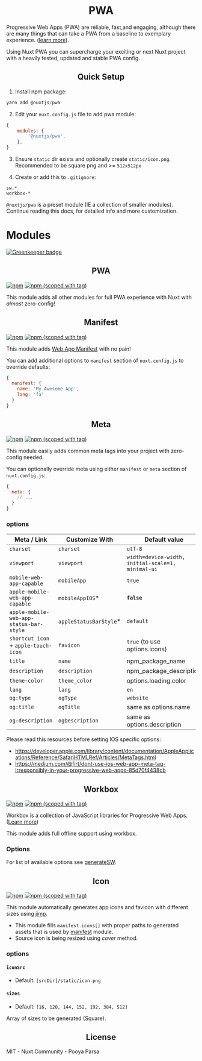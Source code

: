 <h1 align="center">PWA</h1>

Progressive Web Apps (PWA) are reliable, fast,and engaging, although there are many things that can take a PWA from a baseline to exemplary experience. ([learn more](https://developers.google.com/web/progressive-web-apps)).

Using Nuxt PWA you can supercharge your exciting or next Nuxt project with a heavily tested, updated and stable PWA config.

<!-- PWA -->
<h2 align="center">Quick Setup</h2>

1. Install npm package:

```js
yarn add @nuxtjs/pwa
```

2. Edit your `nuxt.config.js` file to add pwa module:

```js
{
    modules: {
        '@nuxtjs/pwa',
    },
}
```

3. Ensure `static` dir exists and optionally create `static/icon.png`. Recommended to be square png and >= `512x512px`

4. Create or add this to `.gitignore`:

```
sw.*
workbox-*
```

`@nuxtjs/pwa` is a preset module (IE a collection of smaller modules). Continue reading this docs, for detailed info and more customization.

# Modules

[![Greenkeeper badge](https://badges.greenkeeper.io/nuxt-community/pwa.svg)](https://greenkeeper.io/)

<!-- PWA -->
<h2 align="center">PWA</h2>

[![npm](https://img.shields.io/npm/dt/@nuxtjs/pwa.svg?style=flat-square)](https://npmjs.com/package/@nuxtjs/pwa)
[![npm (scoped with tag)](https://img.shields.io/npm/v/@nuxtjs/pwa/latest.svg?style=flat-square)](https://npmjs.com/package/@nuxtjs/pwa)

This module adds all other modules for full PWA experience with Nuxt with _almost_ zero-config!

<!-- Manifest -->
<h2 align="center">Manifest</h2>

[![npm](https://img.shields.io/npm/dt/@nuxtjs/manifest.svg?style=flat-square)](https://www.npmjs.com/package/@nuxtjs/manifest)
[![npm (scoped with tag)](https://img.shields.io/npm/v/@nuxtjs/manifest/latest.svg?style=flat-square)](https://www.npmjs.com/package/@nuxtjs/manifest)

This module adds [Web App Manifest](https://developer.mozilla.org/en-US/docs/Web/Manifest) with no pain!

You can add additional options to `manifest` section of `nuxt.config.js` to override defaults:

```js
{
  manifest: {
    name: 'My Awesome App',
    lang: 'fa'
  }
}
```

<!-- Meta -->
<h2 align="center">Meta</h2>

[![npm](https://img.shields.io/npm/dt/@nuxtjs/meta.svg?style=flat-square)](https://npmjs.com/package/@nuxtjs/meta)
[![npm (scoped with tag)](https://img.shields.io/npm/v/@nuxtjs/meta/latest.svg?style=flat-square)](https://npmjs.com/package/@nuxtjs/meta)

This module easily adds common meta tags into your project with zero-config needed.

You can optionally override meta using either `manifest` or `meta` section of `nuxt.config.js`:

```js
{
  meta: {
    // ...
  }
}
``` 

### options

Meta / Link                            | Customize With        |   Default value 
---------------------------------------|-----------------------|-------------------
`charset`                              | `charset`             | `utf-8`
`viewport`                             | `viewport`            | `width=device-width, initial-scale=1, minimal-ui`
`mobile-web-app-capable`               | `mobileApp`           | `true`
`apple-mobile-web-app-capable`         | `mobileAppIOS`*       | **`false`**
`apple-mobile-web-app-status-bar-style`| `appleStatusBarStyle`*| `default`
`shortcut icon` + `apple-touch-icon`   | `favicon`             | `true` (to use options.icons)
`title`                                | `name`                | npm_package_name
`description`                          | `description`         | npm_package_description
`theme-color`                          | `theme_color`         | options.loading.color
`lang`                                 | `lang`                | `en`
`og:type`                              | `ogType`              | `website`
`og:title`                             | `ogTitle`             | same as options.name
`og:description`                       | `ogDescription`       | same as options.description


Please read this resources before setting IOS specific options:

- https://developer.apple.com/library/content/documentation/AppleApplications/Reference/SafariHTMLRef/Articles/MetaTags.html
- https://medium.com/@firt/dont-use-ios-web-app-meta-tag-irresponsibly-in-your-progressive-web-apps-85d70f4438cb

<!-- Workbox -->

<h2 align="center">Workbox</h2>

[![npm](https://img.shields.io/npm/dt/@nuxtjs/workbox.svg?style=flat-square)](https://npmjs.com/package/@nuxtjs/workbox)
[![npm (scoped with tag)](https://img.shields.io/npm/v/@nuxtjs/workbox/latest.svg?style=flat-square)](https://npmjs.com/package/@nuxtjs/workbox)

Workbox is a collection of JavaScript libraries for Progressive Web Apps.
([Learn more](https://github.com/GoogleChrome/workbox))

This module adds full offline support using workbox.

### Options
For list of available options
see [generateSW](https://workboxjs.org/reference-docs/latest/module-workbox-build.html#.generateSW).

<!-- Icon -->

<h2 align="center">Icon</h2>

[![npm](https://img.shields.io/npm/dt/@nuxtjs/icon.svg?style=flat-square)](https://www.npmjs.com/package/@nuxtjs/icon)
[![npm (scoped with tag)](https://img.shields.io/npm/v/@nuxtjs/icon/latest.svg?style=flat-square)](https://www.npmjs.com/package/@nuxtjs/icon)

This module automatically generates app icons and favicon with different sizes using [jimp](https://github.com/oliver-moran/jimp).

- This module fills `manifest.icons[]` with proper paths to generated assets that is used by [manifest](../manifest) module. 
- Source icon is being resized using *cover* method. 

### options

#### `iconSrc`
- Default: `[srcDir]/static/icon.png`

#### `sizes`
- Default: `[16, 120, 144, 152, 192, 384, 512]`

Array of sizes to be generated (Square). 

<h2 align="center">License</h2>

MIT - Nuxt Community - Pooya Parsa